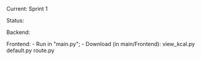 Current: Sprint 1

Status:

  Backend:

  Frontend:
    - Run in "main.py";
    - Download (in main/Frontend): 
      view_kcal.py
      default.py
      route.py
        
    
        
